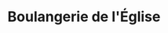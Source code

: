 ---
title: "Boulangerie de l'Église"
url: /carrieres-sous-poissy/boulangerie-de-leglise/
shop: boulangerie
---